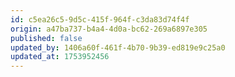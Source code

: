 ```yaml
---
id: c5ea26c5-9d5c-415f-964f-c3da83d74f4f
origin: a47ba737-b4a4-4d0a-bc62-269a6897e305
published: false
updated_by: 1406a60f-461f-4b70-9b39-ed819e9c25a0
updated_at: 1753952456
---
```

